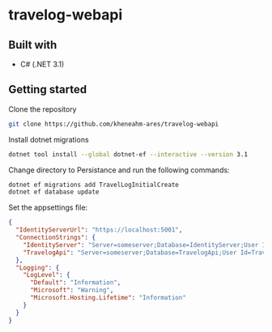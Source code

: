 # travelog-webapi

## Built with

* C# (.NET 3.1) 


## Getting started

Clone the repository

```BASH
git clone https://github.com/kheneahm-ares/travelog-webapi
```

Install dotnet migrations

```BASH
dotnet tool install --global dotnet-ef --interactive --version 3.1
```

Change directory to Persistance and run the following commands:

```BASH
dotnet ef migrations add TravelLogInitialCreate
dotnet ef database update
```



Set the appsettings file:

```Json
{
  "IdentityServerUrl": "https://localhost:5001",
  "ConnectionStrings": {
    "IdentityServer": "Server=someserver;Database=IdentityServer;User Id=TravelLogUser;Password=Coast2coast;",
    "TravelogApi": "Server=someserver;Database=TravelogApi;User Id=TravelLogUser;Password=Coast2coast;"
  },
  "Logging": {
    "LogLevel": {
      "Default": "Information",
      "Microsoft": "Warning",
      "Microsoft.Hosting.Lifetime": "Information"
    }
  }
}
```
